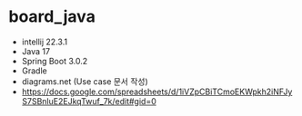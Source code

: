 # board_java
 - intellij 22.3.1
 - Java 17
 - Spring Boot 3.0.2
 - Gradle 
 - diagrams.net (Use case 문서 작성)
 - https://docs.google.com/spreadsheets/d/1iVZpCBiTCmoEKWpkh2iNFJyS7SBnluE2EJkqTwuf_7k/edit#gid=0
